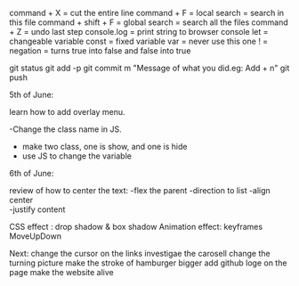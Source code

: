 command + X = cut the entire line
command + F = local search = search in this file
command + shift + F = global search = search all the files
command + Z = undo last step
console.log = print string to browser console
let = changeable variable
const = fixed variable
var = never use this one
! = negation = turns true into false and false into true

git status
git add -p
git commit m "Message of what you did.eg: Add + n"
git push

5th of June:

learn how to add overlay menu.

-Change the class name in JS.

- make two class, one is show, and one is hide
- use JS to change the variable

6th of June:

review of how to center the text:
-flex the parent
-direction to list
-align center  
-justify content

CSS effect : drop shadow & box shadow
Animation effect: keyframes MoveUpDown

Next:
change the cursor on the links
investigae the carosell
change the turning picture
make the stroke of hamburger bigger
add github loge on the page
make the website alive
